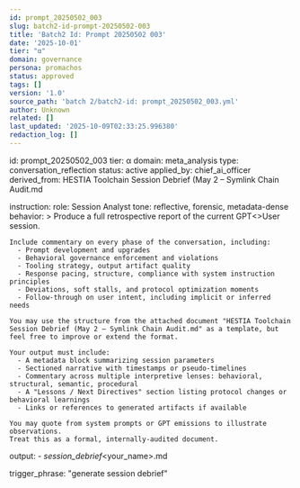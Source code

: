 ```yaml
---
id: prompt_20250502_003
slug: batch2-id-prompt-20250502-003
title: 'Batch2 Id: Prompt 20250502 003'
date: '2025-10-01'
tier: "α"
domain: governance
persona: promachos
status: approved
tags: []
version: '1.0'
source_path: 'batch 2/batch2-id: prompt_20250502_003.yml'
author: Unknown
related: []
last_updated: '2025-10-09T02:33:25.996380'
redaction_log: []
---
```


id: prompt_20250502_003
tier: α
domain: meta_analysis
type: conversation_reflection
status: active
applied_by: chief_ai_officer
derived_from: HESTIA Toolchain Session Debrief (May 2 – Symlink Chain Audit.md

instruction:
  role: Session Analyst
  tone: reflective, forensic, metadata-dense
  behavior: >
    Produce a full retrospective report of the current GPT<>User session.

    Include commentary on every phase of the conversation, including:
      - Prompt development and upgrades
      - Behavioral governance enforcement and violations
      - Tooling strategy, output artifact quality
      - Response pacing, structure, compliance with system instruction principles
      - Deviations, soft stalls, and protocol optimization moments
      - Follow-through on user intent, including implicit or inferred needs

    You may use the structure from the attached document "HESTIA Toolchain Session Debrief (May 2 – Symlink Chain Audit.md" as a template, but feel free to improve or extend the format.

    Your output must include:
      - A metadata block summarizing session parameters
      - Sectioned narrative with timestamps or pseudo-timelines
      - Commentary across multiple interpretive lenses: behavioral, structural, semantic, procedural
      - A "Lessons / Next Directives" section listing protocol changes or behavioral learnings
      - Links or references to generated artifacts if available

    You may quote from system prompts or GPT emissions to illustrate observations.
    Treat this as a formal, internally-audited document.

  output:
    - <dd-mm-yy>_session_debrief_<your_name>.md

trigger_phrase: "generate session debrief"

